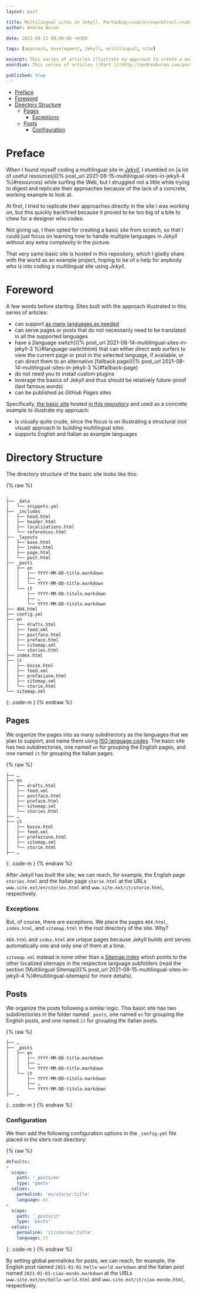 ```yaml
---
layout: post

title: Multilingual sites in Jekyll, Part&nbsp;<sup>1</sup>&frasl;<sub>4</sub>
author: Andrea Buran

date: 2021-08-12 08:00:00 +0300

tags: [approach, development, Jekyll, multilingual, site]

excerpt: This series of articles illustrate my approach to create a multilingual site in Jekyll.
exordium: This series of articles ([Part 1](http://andreaburan.com/post/2021-08-12-multilingual-sites-in-jekyll.html), [Part 2](http://andreaburan.com/post/2021-08-13-multilingual-sites-in-jekyll-2.html), [Part 3](http://andreaburan.com/post/2021-08-14-multilingual-sites-in-jekyll-3.html), [Part 4](http://andreaburan.com/post/2021-08-15-multilingual-sites-in-jekyll-4.html)) and this extremely [basic *GitHub Pages* site](https://ranbureand.github.io/multilingual-experiment/) illustrate my approach to create a multilingual site in *[Jekyll](https://jekyllrb.com/ "Jekyll")*.

published: true
---
```


+ [Preface](#preface)
+ [Foreword](#foreword)
+ [Directory Structure](#directory-structure)
  + [Pages](#pages)
    + [Exceptions](#exceptions)
  + [Posts](#posts)
    + [Configuration](#configuration)

# Preface

When I found myself coding a multilingual site in *[Jekyll](https://jekyllrb.com/ "Jekyll")*, I stumbled on [a lot of useful resources]({% post_url 2021-08-15-multilingual-sites-in-jekyll-4 %}#resources) while surfing the Web, but I struggled not a little while trying to digest and replicate their approaches because of the lack of a concrete, working example to look at.

At first, I tried to replicate their approaches directly in the site I was working on, but this quickly backfired because it proved to be too big of a bite to chew for a designer who codes.

Not giving up, I then opted for creating a basic site from scratch, so that I could just focus on learning how to handle multiple languages in *Jekyll* without any extra complexity in the picture.

That very same basic site is hosted in this repository, which I gladly share with the world as an example project, hoping to be of a help for anybody who is into coding a multilingual site using *Jekyll*.

# Foreword

A few words before starting. Sites built with the approach illustrated in this series of articles:

+ can support [as many languages as needed](#directory-structure)
+ can serve pages or posts that do not necessarily need to be translated in all the supported languages
+ have a [language switch]({% post_url 2021-08-14-multilingual-sites-in-jekyll-3 %}#language-switchhtml) that can either direct web surfers to view the current page or post in the selected language, if available, or can direct them to an alternative [fallback page]({% post_url 2021-08-14-multilingual-sites-in-jekyll-3 %}#fallback-page)
+ do not need you to install custom plugins
+ leverage the basics of Jekyll and thus should be relatively future-proof (last famous words)
+ can be published as *GitHub Pages* sites

Specifically, [the basic site](https://ranbureand.github.io/multilingual-experiment/) hosted [in this repository](https://github.com/ranbureand/multilingual-experiment) and used as a concrete example to illustrate my approach:

+ is visually quite crude, since the focus is on illustrating a structural (not visual) approach to building multilingual sites
+ supports English and Italian as example languages

# Directory Structure

The directory structure of the basic site looks like this:

{% raw %}
```
.
├── _data
│   └── snippets.yml
├── _includes
│   ├── head.html
│   ├── header.html
│   ├── localizations.html
│   └── references.html
├── _layouts
│   ├── base.html
│   ├── index.html
│   ├── page.html
│   └── post.html
├── _posts
│   ├── en
│   │   ├── YYYY-MM-DD-title.markdown
│   │   ├── …
│   │   └── YYYY-MM-DD-title.markdown
│   └── it
│       ├── YYYY-MM-DD-titolo.markdown
│       ├── …
│       └── YYYY-MM-DD-titolo.markdown
├── 404.html
├── config.yml
├── en
│   ├── drafts.html
│   ├── feed.xml
│   ├── postface.html
│   ├── preface.html
│   ├── sitemap.xml
│   └── stories.html
├── index.html
├── it
│   ├── bozze.html
│   ├── feed.xml
│   ├── prefazione.html
│   ├── sitemap.xml
│   └── storie.html
└── sitemap.xml
```
{: .code-m }
{% endraw %}

## Pages

We organize the pages into as many subdirectory as the languages that we plan to support, and name them using [ISO language codes](https://www.w3schools.com/tags/ref_language_codes.asp "HTML Language Code Reference in W3Schools"). The basic site has two subdirectories, one named `en` for grouping the English pages, and one named `it` for grouping the Italian pages.

{% raw %}
```
├── …
├── en
│   ├── drafts.html
│   ├── feed.xml
│   ├── postface.html
│   ├── preface.html
│   ├── sitemap.xml
│   └── stories.html
├── …
├── it
│   ├── bozze.html
│   ├── feed.xml
│   ├── prefazione.html
│   ├── sitemap.xml
│   └── storie.html
├── …
```
{: .code-m }
{% endraw %}

After *Jekyll* has built the site, we can reach, for example, the English page `stories.html` and the Italian page `storie.html` at the URLs `www.site.ext/en/stories.html` and `www.site.ext/it/storie.html`, respectively.

### Exceptions

But, of course, there are exceptions. We place the pages `404.html`, `index.html`, and `sitemap.html` in the root directory of the site. Why?

`404.html` and `index.html` are *unique* pages because Jekyll builds and serves automatically one and only one of them at a time.

`sitemap.xml` instead is none other than a [Sitemap index](https://www.sitemaps.org/protocol.html#index "Sitemaps XML Format, Sitemap index") which points to the other localized sitemaps in the respective language subfolders (read the section [Multilingual Sitemap]({% post_url 2021-08-15-multilingual-sites-in-jekyll-4 %}#multilingual-sitemaps) for more details).

## Posts

We organize the posts following a similar logic. This basic site has two subdirectories in the folder named `_posts`, one named `en` for grouping the English posts, and one named `it` for grouping the Italian posts.

{% raw %}
```
├── …
├── _posts
│   ├── en
│   │   ├── YYYY-MM-DD-title.markdown
│   │   ├── …
│   │   └── YYYY-MM-DD-title.markdown
│   └── it
│       ├── YYYY-MM-DD-titolo.markdown
│       ├── …
│       └── YYYY-MM-DD-titolo.markdown
├── …
```
{: .code-m }
{% endraw %}

### Configuration

We then add the following configuration options in the `_config.yml` file placed in the site’s root directory:

{% raw %}
``` yaml
defaults:
-
  scope:
    path: '_posts/en'
    type: 'posts'
  values:
    permalink: 'en/story/:title'
    language: en
-
  scope:
    path: '_posts/it'
    type: 'posts'
  values:
    permalink: 'it/storia/:title'
    language: it
```
{: .code-m }
{% endraw %}

By setting global permalinks for posts, we can reach, for example, the English post named `2021-01-01-hello-world.markdown` and the Italian post named `2021-01-01-ciao-mondo.markdown` at the URLs `www.site.ext/en/hello-world.html` and `www.site.ext/it/ciao-mondo.html`, respectively.
